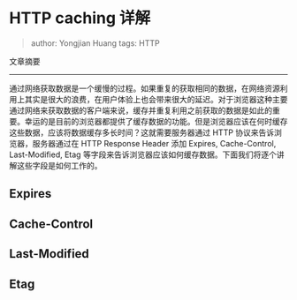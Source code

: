 # HTTP caching 详解
> author: Yongjian Huang
> tags: HTTP

文章摘要
**********
通过网络获取数据是一个缓慢的过程。如果重复的获取相同的数据，在网络资源利用上其实是很大的浪费，在用户体验上也会带来很大的延迟。对于浏览器这种主要通过网络来获取数据的客户端来说，缓存并重复利用之前获取的数据是如此的重要。幸运的是目前的浏览器都提供了缓存数据的功能。但是浏览器应该在何时缓存这些数据，应该将数据缓存多长时间？这就需要服务器通过 HTTP 协议来告诉浏览器，服务器通过在 HTTP Response Header 添加 Expires, Cache-Control, Last-Modified, Etag 等字段来告诉浏览器应该如何缓存数据。下面我们将逐个讲解这些字段是如何工作的。

## Expires

## Cache-Control

## Last-Modified

## Etag
